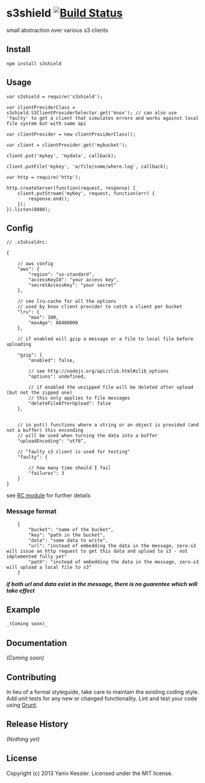 # s3shield [![Build Status](https://secure.travis-ci.org/kessler/s3shield.png?branch=master)](http://travis-ci.org/kessler/s3shield)

small abstraction over various s3 clients

## Install
```
npm install s3shield
```

## Usage
```
var s3shield = require('s3shield');

var clientProviderClass = s3shield.S3ClientProviderSelector.get('knox'); // can also use 'faulty' to get a client that simulates errors and works against local file system but with same api

var clientProvider = new clientProviderClass();

var client = clientProvider.get('mybucket');

client.put('mykey', 'mydata', callback);

client.putFile('mykey', 'a/file/some/where.log', callback);

var http = require('http');

http.createServer(function(request, response) {
	client.putStream('myKey', request, function(err) {
		response.end();
	});
}).listen(8080);

```

## Config
```
// .s3shieldrc:

{

	// aws config
	"aws": {
		"region": "us-standard",
		"accessKeyId": "your access key",
		"secretAccessKey": "your secret"
	},

	// see lru-cache for all the options
	// used by knox client provider to catch a client per bucket
	"lru": {
		"max": 100,
		"maxAge": 86400000
	},

	// if enabled will gzip a message or a file to local file before uploading

	"gzip": {
		"enabled": false,

		// see http://nodejs.org/api/zlib.html#zlib_options
		"options": undefined,

		// if enabled the unzipped file will be deleted after upload (but not the zipped one)
		// this only applies to file messages
		"deleteFileAfterUpload": false
	},


	// in put() functions where a string or an object is provided (and not a buffer) this enconding
	// will be used when turning the data into a buffer
	"uploadEncoding": "utf8",

	// "faulty s3 client is used for testing"
	"faulty": {

		// how many time should I fail
		"failures": 3
	}
}
```
see [RC module](https://github.com/dominictarr/rc) for further details

### Message format
```
	{
		"bucket": "name of the bucket",
		"key": "path in the bucket",
		"data": "some data to write",
		"url": "instead of embedding the data in the message, zero-s3 will issue an http request to get this data and upload to s3 - not implemented fully yet"
		"path": "instead of embedding the data in the message, zero-s3 will upload a local file to s3"
	}
```
***if both url and data exist in the message, there is no guarentee which will take effect***

## Example
```javascript
_(Coming soon)_
```

## Documentation
_(Coming soon)_

## Contributing
In lieu of a formal styleguide, take care to maintain the existing coding style. Add unit tests for any new or changed functionality. Lint and test your code using [Grunt](http://gruntjs.com/).

## Release History
_(Nothing yet)_

## License
Copyright (c) 2013 Yaniv Kessler. Licensed under the MIT license.
